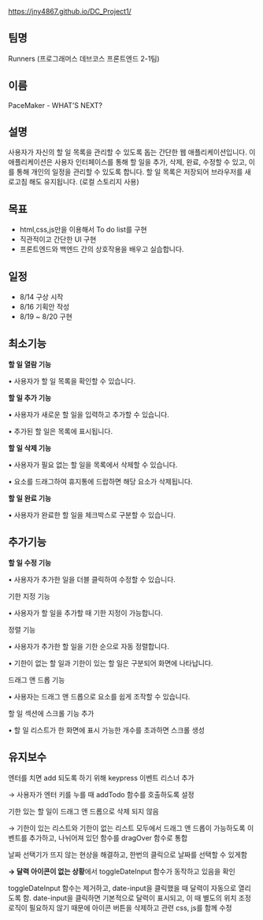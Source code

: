 https://jny4867.github.io/DC_Project1/

## **팀명**

Runners (프로그래머스 데브코스 프론트엔드 2-1팀)

## **이름**

PaceMaker - WHAT’S NEXT?

## **설명**

사용자가 자신의 할 일 목록을 관리할 수 있도록 돕는 간단한 웹 애플리케이션입니다. 
이 애플리케이션은 사용자 인터페이스를 통해 할 일을 추가, 삭제, 완료, 수정할 수 있고, 이를 통해 개인의 일정을 관리할 수 있도록 합니다. 할 일 목록은 저장되어 브라우저를 새로고침 해도 유지됩니다. (로컬 스토리지 사용)

## **목표**

- html,css,js만을 이용해서 To do list를 구현
- 직관적이고 간단한 UI 구현
- 프론트엔드와 백엔드 간의 상호작용을 배우고 실습합니다.

## **일정**

- 8/14 구상 시작
- 8/16 기획안 작성
- 8/19 ~ 8/20 구현

## 최소기능

**할 일 열람 기능** 

•	사용자가 할 일 목록을 확인할 수 있습니다. 

**할 일 추가 기능**

•	사용자가 새로운 할 일을 입력하고 추가할 수 있습니다.

•	추가된 할 일은 목록에 표시됩니다.

**할 일 삭제 기능**

•	사용자가 필요 없는 할 일을 목록에서 삭제할 수 있습니다.

•	요소를 드래그하여 휴지통에 드랍하면 해당 요소가 삭제됩니다.

**할 일 완료 기능**

•	사용자가 완료한 할 일을 체크박스로 구분할 수 있습니다.

## 추가기능

**할 일 수정 기능**

•	사용자가 추가한 일을 더블 클릭하여 수정할 수 있습니다.

기한 지정 기능

•	사용자가 할 일을 추가할 때 기한 지정이 가능합니다.

정렬 기능

•	사용자가 추가한 할 일을 기한 순으로 자동 정렬합니다.

•	기한이 없는 할 일과 기한이 있는 할 일은 구분되어 화면에 나타납니다.

드래그 앤 드롭 기능

•	사용자는 드래그 앤 드롭으로 요소를 쉽게 조작할 수 있습니다. 

할 일 섹션에 스크롤 기능 추가

•	할 일 리스트가 한 화면에 표시 가능한 개수를 초과하면 스크롤 생성

## 유지보수

엔터를 치면 add 되도록 하기 위해 keypress 이벤트 리스너 추가

→ 사용자가 엔터 키를 누를 때 addTodo 함수를 호출하도록 설정

기한 있는 할 일이 드래그 앤 드롭으로 삭제 되지 않음

→  기한이 있는 리스트와 기한이 없는 리스트 모두에서 드래그 앤 드롭이 가능하도록 이벤트를 추가하고, 나뉘어져 있던 함수를 dragOver 함수로 통합

날짜 선택기가 뜨지 않는 현상을 해결하고, 한번의 클릭으로 날짜를 선택할 수 있게함

**→ 달력 아이콘이 없는 상황**에서 toggleDateInput 함수가 동작하고 있음을 확인

toggleDateInput 함수는 제거하고, date-input을 클릭했을 때 달력이 자동으로 열리도록 함. date-input을 클릭하면 기본적으로 달력이 표시되고, 이 때 별도의 위치 조정 로직이 필요하지 않기 때문에 아이콘 버튼을 삭제하고 관련 css, js를 함께 수정

